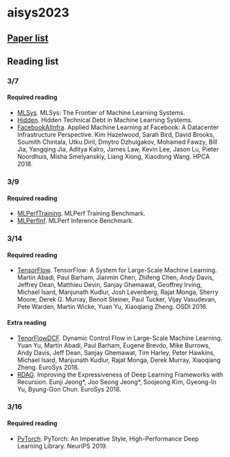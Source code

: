 # aisys2023

## [Paper list](https://github.com/swsnu/aisys2023/blob/main/papers.md)

## Reading list

### 3/7
#### Required reading
- [MLSys](https://arxiv.org/pdf/1904.03257.pdf). MLSys: The Frontier of Machine Learning Systems. 
- [Hidden](https://proceedings.neurips.cc/paper/2015/file/86df7dcfd896fcaf2674f757a2463eba-Paper.pdf). Hidden Technical Debt in Machine Learning Systems.
- [FacebookAIInfra](https://research.fb.com/wp-content/uploads/2017/12/hpca-2018-facebook.pdf). Applied Machine Learning at Facebook:
A Datacenter Infrastructure Perspective. Kim Hazelwood, Sarah Bird, David Brooks, Soumith Chintala, Utku Diril, Dmytro Dzhulgakov, Mohamed Fawzy, Bill Jia, Yangqing Jia, Aditya Kalro, James Law, Kevin Lee, Jason Lu, Pieter Noordhuis, Misha Smelyanskiy, Liang Xiong, Xiaodong Wang. HPCA 2018.

### 3/9
#### Required reading
- [MLPerfTraining](https://arxiv.org/pdf/1910.01500.pdf). MLPerf Training Benchmark.
- [MLPerfInf](https://arxiv.org/pdf/1911.02549.pdf). MLPerf Inference Benchmark.


### 3/14
#### Required reading
- [TensorFlow](https://www.usenix.org/system/files/conference/osdi16/osdi16-abadi.pdf). TensorFlow: A System for Large-Scale
Machine Learning. Martín Abadi, Paul Barham, Jianmin Chen, Zhifeng Chen, Andy Davis, Jeffrey Dean, Matthieu Devin, Sanjay Ghemawat, Geoffrey Irving, Michael Isard, Manjunath Kudlur, Josh Levenberg, Rajat Monga, Sherry Moore, Derek G. Murray, Benoit Steiner, Paul Tucker, Vijay Vasudevan, Pete Warden, Martin Wicke, Yuan Yu, Xiaoqiang Zheng. OSDI 2016.

#### Extra reading
- [TenorFlowDCF](https://arxiv.org/pdf/1805.01772.pdf). Dynamic Control Flow in Large-Scale Machine Learning. Yuan Yu, Martin Abadi, Paul Barham, Eugene Brevdo, Mike Burrows, Andy Davis, Jeff Dean, Sanjay Ghemawat, Tim Harley, Peter Hawkins, Michael Isard, Manjunath Kudlur, Rajat Monga, Derek Murray, Xiaoqiang Zheng. EuroSys 2018.
- [RDAG](http://spl.snu.ac.kr/wp-content/uploads/2018/04/eurosys18-rdag.pdf). Improving the Expressiveness of Deep Learning Frameworks with Recursion. Eunji Jeong*, Joo Seong Jeong*, Soojeong Kim, Gyeong-In Yu, Byung-Gon Chun. EuroSys 2018.

### 3/16
#### Required reading
- [PyTorch](https://papers.nips.cc/paper/2019/file/bdbca288fee7f92f2bfa9f7012727740-Paper.pdf). PyTorch: An Imperative Style, High-Performance
Deep Learning Library. NeurIPS 2019.
